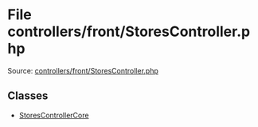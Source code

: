 File controllers/front/StoresController.php
=========

Source: [controllers/front/StoresController.php](https://github.com/PrestaShop/PrestaShop/blob/1.6.1.2/controllers/front/StoresController.php)


Classes
-------

* [StoresControllerCore](class.StoresControllerCore.md)

